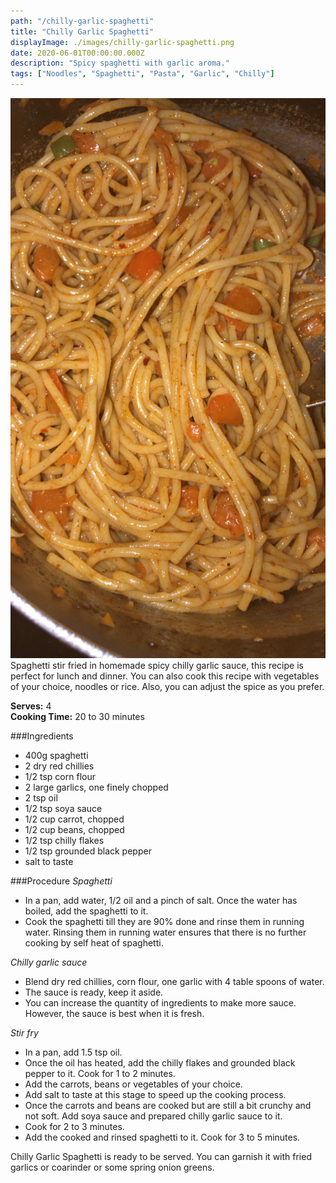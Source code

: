 ```yaml
---
path: "/chilly-garlic-spaghetti"
title: "Chilly Garlic Spaghetti"
displayImage: ./images/chilly-garlic-spaghetti.png
date: 2020-06-01T00:00:00.000Z
description: "Spicy spaghetti with garlic aroma."
tags: ["Noodles", "Spaghetti", "Pasta", "Garlic", "Chilly"]
---
```


![Chilly Garlic Spaghetti](./images/chilly-garlic-spaghetti.png) 
Spaghetti stir fried in homemade spicy chilly garlic sauce, this recipe is perfect for lunch and dinner. You can also cook this recipe with vegetables of your choice, noodles or rice. Also, you can adjust the spice as you prefer.

**Serves:** 4\
**Cooking Time:** 20 to 30 minutes

###Ingredients
- 400g spaghetti
- 2 dry red chillies
- 1/2 tsp corn flour
- 2 large garlics, one finely chopped
- 2 tsp oil
- 1/2 tsp soya sauce
- 1/2 cup carrot, chopped
- 1/2 cup beans, chopped
- 1/2 tsp chilly flakes
- 1/2 tsp grounded black pepper
- salt to taste

###Procedure
*Spaghetti*
- In a pan, add water, 1/2 oil and a pinch of salt. Once the water has boiled, add the spaghetti to it. 
- Cook the spaghetti till they are 90% done and rinse them in running water. Rinsing them in running water ensures that there is no further cooking by self heat of spaghetti. 

*Chilly garlic sauce*
- Blend dry red chillies, corn flour, one garlic with 4 table spoons of water. 
- The sauce is ready, keep it aside. 
- You can increase the quantity of ingredients to make more sauce. However, the sauce is best when it is fresh. 

*Stir fry*
- In a pan, add 1.5 tsp oil.
- Once the oil has heated, add the chilly flakes and grounded black pepper to it. Cook for 1 to 2 minutes. 
- Add the carrots, beans or vegetables of your choice. 
- Add salt to taste at this stage to speed up the cooking process. 
- Once the carrots and beans are cooked but are still a bit crunchy and not soft. Add soya sauce and prepared chilly garlic sauce to it.
- Cook for 2 to 3 minutes. 
- Add the cooked and rinsed spaghetti to it. Cook for 3 to 5 minutes. 

Chilly Garlic Spaghetti is ready to be served. You can garnish it with fried garlics or coarinder or some spring onion greens. 